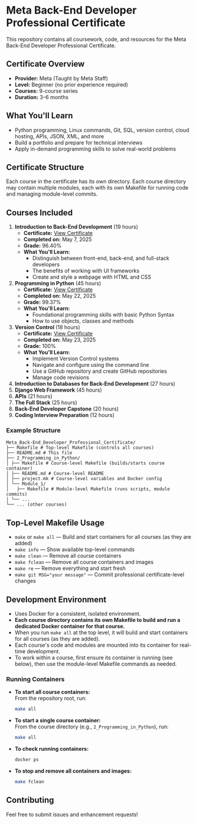 # Meta Back-End Developer Professional Certificate

This repository contains all coursework, code, and resources for the Meta Back-End Developer Professional Certificate.

## Certificate Overview
- **Provider:** Meta (Taught by Meta Staff)
- **Level:** Beginner (no prior experience required)
- **Courses:** 9-course series
- **Duration:** 3–6 months

## What You'll Learn
- Python programming, Linux commands, Git, SQL, version control, cloud hosting, APIs, JSON, XML, and more
- Build a portfolio and prepare for technical interviews
- Apply in-demand programming skills to solve real-world problems

## Certificate Structure
Each course in the certificate has its own directory. Each course directory may contain multiple modules, each with its own Makefile for running code and managing module-level commits.

## Courses Included
1. **Introduction to Back-End Development** (19 hours)
    - **Certificate:** [View Certificate](https://coursera.org/share/ca09885a491a1fbb5d2c0cbb2b3c9df6)
    - **Completed on:** May 7, 2025
    - **Grade:** 96.40%
    - **What You'll Learn:**
        - Distinguish between front-end, back-end, and full-stack developers
        - The benefits of working with UI frameworks
        - Create and style a webpage with HTML and CSS
2. **Programming in Python** (45 hours)
    - **Certificate:** [View Certificate](https://coursera.org/share/eb9fac32b66e4b34796d1bff38589b83)
    - **Completed on:** May 22, 2025
    - **Grade:** 99.37%
    - **What You'll Learn:**
        - Foundational programming skills with basic Python Syntax
        - How to use objects, classes and methods
3. **Version Control** (18 hours)
    - **Certificate:** [View Certificate](https://coursera.org/verify/YC08OTGEN44M)
    - **Completed on:** May 23, 2025
    - **Grade:** 100%
    - **What You'll Learn:**
        - Implement Version Control systems
        - Navigate and configure using the command line
        - Use a GitHub repository and create GitHub repositories
        - Manage code revisions
4. **Introduction to Databases for Back-End Development** (27 hours)
5. **Django Web Framework** (45 hours)
6. **APIs** (21 hours)
7. **The Full Stack** (25 hours)
8. **Back-End Developer Capstone** (20 hours)
9. **Coding Interview Preparation** (12 hours)

    


### Example Structure
```
Meta_Back-End_Developer_Professional_Certificate/
├── Makefile # Top-level Makefile (controls all courses)
├── README.md # This file
├── 2_Programming_in_Python/
│ ├── Makefile # Course-level Makefile (builds/starts course container)
│ ├── README.md # Course-level README
│ ├── project.mk # Course-level variables and Docker config
│ └── Module_1/
│   ├── Makefile # Module-level Makefile (runs scripts, module commits)
│ └── ...
└── ... (other courses)
```

## Top-Level Makefile Usage
- `make` or `make all` — Build and start containers for all courses (as they are added)
- `make info` — Show available top-level commands
- `make clean` — Remove all course containers
- `make fclean` — Remove all course containers and images
- `make re` — Remove everything and start fresh
- `make git MSG="your message"` — Commit professional certificate-level changes

## Development Environment
- Uses Docker for a consistent, isolated environment.
- **Each course directory contains its own Makefile to build and run a dedicated Docker container for that course.**
- When you run `make all` at the top level, it will build and start containers for all courses (as they are added).
- Each course's code and modules are mounted into its container for real-time development.
- To work within a course, first ensure its container is running (see below), then use the module-level Makefile commands as needed.

### Running Containers
- **To start all course containers:**  
  From the repository root, run:
  ```sh
  make all
  ```
- **To start a single course container:**  
  From the course directory (e.g., `2_Programming_in_Python`), run:
  ```sh
  make all
  ```
- **To check running containers:**  
  ```sh
  docker ps
  ```
- **To stop and remove all containers and images:**  
  ```sh
  make fclean
  ```

## Contributing
Feel free to submit issues and enhancement requests! 
